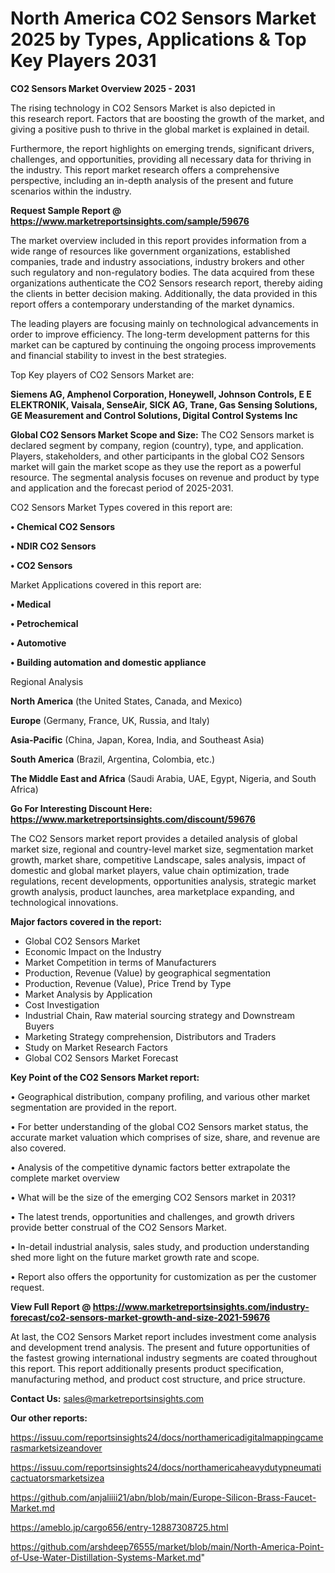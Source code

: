 # North America CO2 Sensors Market 2025 by Types, Applications & Top Key Players 2031

<Strong> CO2 Sensors Market Overview 2025 - 2031</strong>

The rising technology in CO2 Sensors Market is also depicted in this research report. Factors that are boosting the growth of the market, and giving a positive push to thrive in the global market is explained in detail.

Furthermore, the report highlights on emerging trends, significant drivers, challenges, and opportunities, providing all necessary data for thriving in the industry. This report market research offers a comprehensive perspective, including an in-depth analysis of the present and future scenarios within the industry.

<strong>Request Sample Report @ <a href=https://www.marketreportsinsights.com/sample/59676>https://www.marketreportsinsights.com/sample/59676</a></strong>

The market overview included in this report provides information from a wide range of resources like government organizations, established companies, trade and industry associations, industry brokers and other such regulatory and non-regulatory bodies. The data acquired from these organizations authenticate the CO2 Sensors research report, thereby aiding the clients in better decision making. Additionally, the data provided in this report offers a contemporary understanding of the market dynamics.

The leading players are focusing mainly on technological advancements in order to improve efficiency. The long-term development patterns for this market can be captured by continuing the ongoing process improvements and financial stability to invest in the best strategies.

Top Key players of CO2 Sensors Market are:

<strong>Siemens AG, Amphenol Corporation, Honeywell, Johnson Controls, E E ELEKTRONIK, Vaisala, SenseAir, SICK AG, Trane, Gas Sensing Solutions, GE Measurement and Control Solutions, Digital Control Systems Inc</strong>

<strong><b>Global CO2 Sensors Market Scope and Size:</b></strong>
The CO2 Sensors market is declared segment by company, region (country), type, and application. Players, stakeholders, and other participants in the global CO2 Sensors market will gain the market scope as they use the report as a powerful resource. The segmental analysis focuses on revenue and product by type and application and the forecast period of 2025-2031.

CO2 Sensors Market Types covered in this report are:

<strong>• Chemical CO2 Sensors

• NDIR CO2 Sensors

• CO2 Sensors</strong>

Market Applications covered in this report are:

<strong>• Medical

• Petrochemical

• Automotive

• Building automation and domestic appliance</strong> 

Regional Analysis

<strong>North America</strong> (the United States, Canada, and Mexico)

<strong>Europe</strong> (Germany, France, UK, Russia, and Italy)

<strong>Asia-Pacific</strong> (China, Japan, Korea, India, and Southeast Asia)

<strong>South America</strong> (Brazil, Argentina, Colombia, etc.)

<strong>The Middle East and Africa</strong> (Saudi Arabia, UAE, Egypt, Nigeria, and South Africa)

<strong>Go For Interesting Discount Here: <a href=https://www.marketreportsinsights.com/discount/59676>https://www.marketreportsinsights.com/discount/59676</a></strong>

The CO2 Sensors market report provides a detailed analysis of global market size, regional and country-level market size, segmentation market growth, market share, competitive Landscape, sales analysis, impact of domestic and global market players, value chain optimization, trade regulations, recent developments, opportunities analysis, strategic market growth analysis, product launches, area marketplace expanding, and technological innovations.

<strong><b>Major factors covered in the report:</b></strong>
<ul>
  <li>Global CO2 Sensors Market </li>
  <li>Economic Impact on the Industry</li>
  <li>Market Competition in terms of Manufacturers</li>
  <li>Production, Revenue (Value) by geographical segmentation</li>
  <li>Production, Revenue (Value), Price Trend by Type</li>
  <li>Market Analysis by Application</li>
  <li>Cost Investigation</li>
  <li>Industrial Chain, Raw material sourcing strategy and Downstream Buyers</li>
  <li>Marketing Strategy comprehension, Distributors and Traders</li>
  <li>Study on Market Research Factors</li>
  <li>Global CO2 Sensors Market Forecast</li>
</ul>

<strong><b>Key Point of the CO2 Sensors Market report:</b></strong>

• Geographical distribution, company profiling, and various other market segmentation are provided in the report.

• For better understanding of the global CO2 Sensors market status, the accurate market valuation which comprises of size, share, and revenue are also covered.

• Analysis of the competitive dynamic factors better extrapolate the complete market overview

• What will be the size of the emerging CO2 Sensors market in 2031?

• The latest trends, opportunities and challenges, and growth drivers provide better construal of the CO2 Sensors Market.

• In-detail industrial analysis, sales study, and production understanding shed more light on the future market growth rate and scope.

• Report also offers the opportunity for customization as per the customer request.

<strong><b>View Full Report @ <a href=https://www.marketreportsinsights.com/industry-forecast/co2-sensors-market-growth-and-size-2021-59676>https://www.marketreportsinsights.com/industry-forecast/co2-sensors-market-growth-and-size-2021-59676</a></b></strong>


At last, the CO2 Sensors Market report includes investment come analysis and development trend analysis. The present and future opportunities of the fastest growing international industry segments are coated throughout this report. This report additionally presents product specification, manufacturing method, and product cost structure, and price structure.

<strong>Contact Us:</strong>
sales@marketreportsinsights.com

<strong>Our other reports:</strong>

<a href=https://issuu.com/reportsinsights24/docs/northamericadigitalmappingcamerasmarketsizeandover>https://issuu.com/reportsinsights24/docs/northamericadigitalmappingcamerasmarketsizeandover</a>

<a href=https://issuu.com/reportsinsights24/docs/northamericaheavydutypneumaticactuatorsmarketsizea>https://issuu.com/reportsinsights24/docs/northamericaheavydutypneumaticactuatorsmarketsizea</a>

<a href=https://github.com/anjaliiii21/abn/blob/main/Europe-Silicon-Brass-Faucet-Market.md>https://github.com/anjaliiii21/abn/blob/main/Europe-Silicon-Brass-Faucet-Market.md</a>

<a href=https://ameblo.jp/cargo656/entry-12887308725.html>https://ameblo.jp/cargo656/entry-12887308725.html</a>

<a href=https://github.com/arshdeep76555/market/blob/main/North-America-Point-of-Use-Water-Distillation-Systems-Market.md>https://github.com/arshdeep76555/market/blob/main/North-America-Point-of-Use-Water-Distillation-Systems-Market.md</a>"
